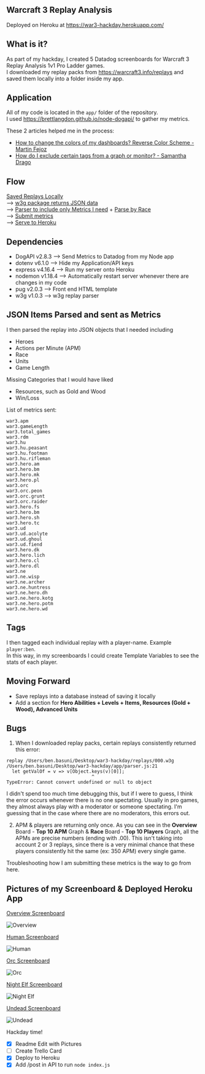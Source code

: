 ## Warcraft 3 Replay Analysis

Deployed on Heroku at https://war3-hackday.herokuapp.com/

## What is it? 
As part of my hackday, I created 5 Datadog screenboards for Warcraft 3 Replay Analysis 1v1 Pro Ladder games.  
I downloaded my replay packs from https://warcraft3.info/replays and saved them locally into a folder inside my app.

## Application
All of my code is located in the `app/` folder of the repository.   
I used https://brettlangdon.github.io/node-dogapi/ to gather my metrics.  

These 2 articles helped me in the process:  
- [How to change the colors of my dashboards? Reverse Color Scheme - Martin Fejoz](https://help.datadoghq.com/hc/en-us/articles/203345119-How-to-change-the-colors-of-my-dashboards-Reverse-Color-Scheme)  
- [How do I exclude certain tags from a graph or monitor? - Samantha Drago](https://help.datadoghq.com/hc/en-us/articles/204520129-How-do-I-exclude-certain-tags-from-a-graph-or-monitor-)

## Flow
[Saved Replays Locally](https://warcraft3.info/replays)   
--> [w3g package returns JSON data](https://www.npmjs.com/package/w3g)   
--> [Parser to include only Metrics I need](app/parser.js) + [Parse by Race](app/raceParser.js)  
--> [Submit metrics](app/index.js)  
--> [Serve to Heroku](app/server.js)

## Dependencies

- DogAPI v2.8.3 --> Send Metrics to Datadog from my Node app
- dotenv v6.1.0 --> Hide my Application/API keys
- express v4.16.4 --> Run my server onto Heroku
- nodemon v1.18.4 --> Automatically restart server whenever there are changes in my code
- pug v2.0.3 --> Front end HTML template
- w3g v1.0.3 --> w3g replay parser

## JSON Items Parsed and sent as Metrics
I then parsed the replay into JSON objects that I needed including
  - Heroes
  - Actions per Minute (APM)
  - Race
  - Units
  - Game Length

Missing Categories that I would have liked
  - Resources, such as Gold and Wood
  - Win/Loss

List of metrics sent:

```
war3.apm
war3.gameLength
war3.total_games
war3.rdm
war3.hu
war3.hu.peasant
war3.hu.footman
war3.hu.rifleman
war3.hero.am
war3.hero.bm
war3.hero.mk
war3.hero.pl
war3.orc
war3.orc.peon
war3.orc.grunt
war3.orc.raider
war3.hero.fs
war3.hero.bm
war3.hero.sh
war3.hero.tc
war3.ud
war3.ud.acolyte
war3.ud.ghoul
war3.ud.fiend
war3.hero.dk
war3.hero.lich
war3.hero.cl
war3.hero.dl
war3.ne
war3.ne.wisp
war3.ne.archer
war3.ne.huntress
war3.ne.hero.dh
war3.ne.hero.kotg
war3.ne.hero.potm
war3.ne.hero.wd
```

## Tags
I then tagged each individual replay with a player-name. Example `player:ben`.  
In this way, in my screenboards I could create Template Variables to see the stats of each player.

## Moving Forward
- Save replays into a database instead of saving it locally
- Add a section for **Hero Abilities + Levels + Items, Resources (Gold + Wood), Advanced Units**

## Bugs
1) When I downloaded replay packs, certain replays consistently returned this error:
```
replay /Users/ben.basuni/Desktop/war3-hackday/replays/000.w3g
/Users/ben.basuni/Desktop/war3-hackday/app/parser.js:21
  let getValOf = v => v[Object.keys(v)[0]];
                               ^
TypeError: Cannot convert undefined or null to object
```

I didn't spend too much time debugging this, but if I were to guess, I think the error occurs whenever there is no one spectating. Usually in pro games, they almost always play with a moderator or someone spectating. I'm guessing that in the case where there are no moderators, this errors out.

2) APM & players are returning only once. As you can see in the **Overview** Board - **Top 10 APM** Graph & **Race** Board - **Top 10 Players** Graph, all the APMs are precise numbers (ending with .00). This isn't taking into account 2 or 3 replays, since there is a very minimal chance that these players consistently hit the same (ex: 350 APM) every single game.

Troubleshooting how I am submitting these metrics is the way to go from here.

## Pictures of my Screenboard & Deployed Heroku App
[Overview Screenboard](https://p.datadoghq.com/sb/1727bc129-8ccfbfffa5514bab1bb14a9efc5f1f37)  

![Overview](images/overview.png)

[Human Screenboard](https://p.datadoghq.com/sb/1727bc129-bd5d0e942cb9c5b50ae25799cbb533fd)

![Human](images/human.png)

[Orc Screenboard](https://p.datadoghq.com/sb/1727bc129-d872d03e25757e6d16c25df8be77de38)

![Orc](images/orc.png)

[Night Elf Screenboard](https://p.datadoghq.com/sb/1727bc129-b388ec08c2835fbc6b897192e394be1f)

![Night Elf](images/night-elf.png)

[Undead Screenboard](https://p.datadoghq.com/sb/1727bc129-b1e02805e86a3e4ffbd930a03a19b5b7)

![Undead](images/undead.png)

Hackday time! 
- [x] Readme Edit with Pictures
- [ ] Create Trello Card
- [x] Deploy to Heroku
- [x] Add /post in API to run `node index.js`
